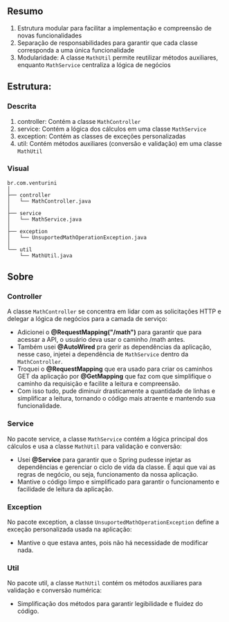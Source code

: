 ## Resumo 
1. Estrutura modular para facilitar a implementação e compreensão de novas funcionalidades
2. Separação de responsabilidades para garantir que cada classe corresponda a uma única funcionalidade
3. Modularidade: A classe ```MathUtil``` permite reutilizar métodos auxiliares, enquanto ```MathService``` centraliza a lógica de negócios

## Estrutura:
### Descrita
1. controller: Contém a classe ```MathController```
2. service: Contém a lógica dos cálculos em uma classe ```MathService```
3. exception: Contém as classes de exceções personalizadas
4. util: Contém métodos auxiliares (conversão e validação) em uma classe ```MathUtil```
### Visual
```
br.com.venturini
│
├── controller
│   └── MathController.java
│
├── service
│   └── MathService.java
│
├── exception
│   └── UnsuportedMathOperationException.java
│
└── util
    └── MathUtil.java
```



## Sobre
### Controller
A classe ```MathController``` se concentra em lidar com as solicitações HTTP e delegar a lógica de negócios para a camada de serviço:
- Adicionei o <strong>@RequestMapping("/math")</strong> para garantir que para acessar a API, o usuário deva usar o caminho /math antes.
- Também usei <strong>@AutoWired</strong> pra gerir as dependências da aplicação, nesse caso, injetei a dependência de ```MathService``` dentro da ```MathController```.
- Troquei o <strong>@RequestMapping</strong> que era usado para criar os caminhos GET da aplicação por <strong>@GetMapping</strong> que faz com que simplifique o caminho da requisição e facilite a leitura e compreensão.
- Com isso tudo, pude diminuir drasticamente a quantidade de linhas e simplificar a leitura, tornando o código mais atraente e mantendo sua funcionalidade.

### Service
No pacote service, a classe ```MathService``` contém a lógica principal dos cálculos e usa a classe ```MathUtil``` para validação e conversão:
- Usei <strong>@Service</strong> para garantir que o Spring pudesse injetar as dependências e gerenciar o ciclo de vida da classe. É aqui que vai as regras de negócio, ou seja, funcionamento da nossa aplicação.
- Mantive o código limpo e simplificado para garantir o funcionamento e facilidade de leitura da aplicação.

### Exception
No pacote exception, a classe ```UnsuportedMathOperationException``` define a exceção personalizada usada na aplicação:
- Mantive o que estava antes, pois não há necessidade de modificar nada.

### Util
No pacote util, a classe ```MathUtil``` contém os métodos auxiliares para validação e conversão numérica:
- Simplificação dos métodos para garantir legibilidade e fluidez do código.